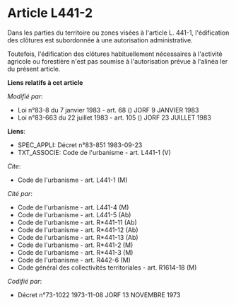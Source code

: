 # Article L441-2

Dans les parties du territoire ou zones visées à l'article L. 441-1, l'édification des clôtures est subordonnée à une
autorisation administrative.

Toutefois, l'édification des clôtures habituellement nécessaires à l'activité agricole ou forestière n'est pas soumise à
l'autorisation prévue à l'alinéa Ier du présent article.

**Liens relatifs à cet article**

_Modifié par_:

  - Loi n°83-8 du 7 janvier 1983 - art. 68 () JORF 9 JANVIER 1983
  - Loi n°83-663 du 22 juillet 1983 - art. 105 () JORF 23 JUILLET 1983

**Liens**:

  - SPEC_APPLI: Décret n°83-851 1983-09-23
  - TXT_ASSOCIE: Code de l'urbanisme - art. L441-1 (V)

_Cite_:

  - Code de l'urbanisme - art. L441-1 (M)

_Cité par_:

  - Code de l'urbanisme - art. L441-4 (M)
  - Code de l'urbanisme - art. L441-5 (Ab)
  - Code de l'urbanisme - art. R*441-11 (Ab)
  - Code de l'urbanisme - art. R*441-12 (Ab)
  - Code de l'urbanisme - art. R*441-13 (Ab)
  - Code de l'urbanisme - art. R*441-2 (M)
  - Code de l'urbanisme - art. R*441-3 (M)
  - Code de l'urbanisme - art. R442-6 (M)
  - Code général des collectivités territoriales - art. R1614-18 (M)

_Codifié par_:

  - Décret n°73-1022 1973-11-08 JORF 13 NOVEMBRE 1973
